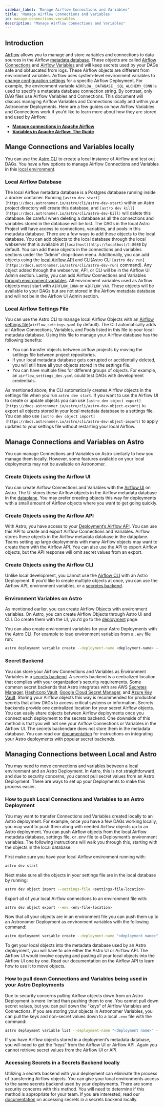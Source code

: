 ```yaml
---
sidebar_label: 'Manage Airflow Connections and Variables'
title: 'Manage Airflow Connections and Variables'
id: manage-connections-variables
description: "Manage Airflow Connections and Variables"
---
```


## **Introduction**

[Airflow](https://airflow.apache.org/) allows you to manage and store variables and connections to data sources in the Airflow [metadata database](https://docs.astronomer.io/learn/airflow-database). These objects are called [Airflow Connections](https://airflow.apache.org/docs/apache-airflow/stable/howto/connection.html) and [Airflow Variables](https://airflow.apache.org/docs/apache-airflow/stable/howto/variable.html) and will keep secrets used by your DAGs safe and obfuscated from logs.
These Airflow objects are different from environment variables. Airflow uses system-level environment variables to [change configuration settings](https://airflow.apache.org/docs/apache-airflow/stable/howto/set-config.html) for a specific Airflow Deployment. For example, the environment variable `AIRFLOW__DATABASE__SQL_ALCHEMY_CONN` is used to specify a metadata database connection string. By contrast, only DAG files use Airflow Variables and Connections.
This document will discuss managing Airflow Variables and Connections locally and within your Astronomer Deployments. Here are a few guides on how Airflow Variables and Connections work if you’d like to learn more about how they are stored and used by Airflow:

- **[Manage connections in Apache Airflow](https://docs.astronomer.io/learn/connections)**
- **[Variables in Apache Airflow: The Guide](https://marclamberti.com/blog/variables-with-apache-airflow/)**

## **Mange Connections and Variables locally**

You can use the [Astro CLI](https://docs.astronomer.io/astro/cli/overview) to create a local instance of Airflow and test out DAGs. You have a few options to manage Airflow Connections and Variables in this [local environment](https://docs.astronomer.io/astro/develop-project).

### Local Airflow Database

The local Airflow metadata database is a Postgres database running inside a docker container. Running `[astro dev start](https://docs.astronomer.io/astro/cli/astro-dev-start)` within an Astro project directory will create this database, and `[astro dev kill](https://docs.astronomer.io/astro/cli/astro-dev-kill)` will delete this database. Be careful when deleting a database as all the connections and variables stored in the database will be lost. The DAGs in the local Astro Project will have access to connections, variables, and pools in this metadata database. There are a few ways to add these objects to the local database.
You can add objects to the local database through the local webserver that is available at [`localhost](http://localhost/):8080` by default. You can add these objects in the connections and variables sections under the “Admin” drop-down menu. Additionally, you can add objects using the [local Airflow API](https://docs.astronomer.io/astro/test-and-troubleshoot-locally#make-requests-to-the-airflow-rest-api-locally) and CLI(Astro CLI `[astro dev run](https://docs.astronomer.io/astro/cli/astro-dev-run)` command). Any object added through the webserver, API, or CLI will be in the Airflow UI Admin section.
Lastly, you can add Airflow Connections and Variables [through environment variables](https://docs.astronomer.io/learn/connections#define-connections-with-environment-variables). All environment variables used as Airflow objects must start with `AIRFLOW_CONN` or `AIRFLOW_VAR`. These objects will be available to your DAGs but are not stored in the Airflow metadata database and will not be in the Airflow UI Admin section.

### Local Airflow Settings File

You can use the Astro CLI to manage local Airflow Objects with an [Airflow settings file](https://docs.astronomer.io/astro/develop-project#configure-airflow_settingsyaml-local-development-only)(`airflow_settings.yaml` by default). The CLI automatically adds all Airflow Connections, Variables, and Pools listed in this file to your local metadata database. Using this file to manage your Airflow database has the following benefits:

- You can transfer objects between airflow projects by moving the settings file between project repositories.
- If your local metadata database gets corrupted or accidentally deleted, you will still have all your objects stored in the settings file.
- You can have multiple files for different groups of objects. For example, an `airflow_settings_dev.yaml` could test DAGs with development credentials.

As mentioned above, the CLI automatically creates Airflow objects in the settings file when you run `astro dev start`. If you want to use the Airflow UI to create or update objects you can use `[astro dev object export](https://docs.astronomer.io/astro/cli/astro-dev-object-export)` to export all objects stored in your local metadata database to a settings file. You can also use `[astro dev object import](https://docs.astronomer.io/astro/cli/astro-dev-object-import)` to apply updates to your settings file without restarting your local Airflow.

## **Manage Connections and Variables on Astro**

You can manage Connections and Variables on Astro similarly to how you manage them locally. However, some features available on your local deployments may not be available on Astronomer.

### Create Objects using the Airflow UI

You can create Airflow Connections and Variables with the [Airflow UI](https://docs.astronomer.io/learn/airflow-ui) on Astro. The UI stores these Airflow objects in the Airflow metadata database in the [dataplane](https://docs.astronomer.io/astro/astro-architecture). You may prefer creating objects this way for deployments with a small amount of Airflow objects where you want to get going quickly.

### Create Objects using the Airflow API

With Astro, you have access to your [Deployment’s Airflow API](https://docs.astronomer.io/astro/airflow-api). You can use this API to create and export Airflow Connections and Variables. Airflow stores these objects in the Airflow metadata database in the dataplane. Teams setting up large deployments with many Airflow objects may want to create them with the Airflow API. You can also use the API to export Airflow objects, but the API response will omit secret values from an export.

### Create Objects using the Airflow CLI

Unlike local development, you cannot use the [Airflow CLI](https://docs.astronomer.io/astro/test-and-troubleshoot-locally#run-airflow-cli-commands) with an Astro Deployment. If you’d like to create multiple objects at once, you can use the Airflow API, environment variables, or a [secretes backend](https://docs.astronomer.io/astro/secrets-backend).

### Environment Variables on Astro

As mentioned earlier, you can create Airflow Objects with environment variables. On Astro, you can create Airflow Objects through Astro UI and CLI. Do create them with the UI, you'd go to the [deployment](https://docs.astronomer.io/astro/configure-deployment-resources) page.

You can also create environment variables for your Astro Deployments with the Astro CLI. For example to load environment variables from a `.env` file run:

```bash
astro deployment variable create --deployment-name <deployment-name> --load --env <env-file>
```

### Secret Backend

You can store your Airflow Connections and Variables as Environment Variables in a [secrets backend](https://docs.astronomer.io/astro/secrets-backend). A secrets backend is a centralized location that complies with your organization's security requirements. Some common secret backends that Astro integrates with are AWS [Secretes Manager](https://aws.amazon.com/secrets-manager/), [Hashicorp Vault](https://www.vaultproject.io/), [Google Cloud Secret Manager](https://cloud.google.com/secret-manager), and [Azure Key Vault](https://azure.microsoft.com/en-us/products/key-vault/). Storing your Airflow objects this way is recommended for production secrets that allow DAGs to access critical systems or information. Secrets backends provide one centralized location for your secret Airflow objects. You can easily share objects between Airflow deployments once you connect each deployment to the secrets backend. One downside of this method is that you will not see your Airflow Connections or Variables in the Airflow UI. The secrets backendare does not store them in the metadata database. You can read our [documentation](https://docs.astronomer.io/astro/secrets-backend) for instructions on integrating your Astro deployments with popular secret backends.

## Managing **Connections between Local and Astro**

You may need to move connections and variables between a local environment and an Astro Deployment. In Astro, this is not straightforward, and due to security concerns, you cannot pull secret values from an Astro Deployment. There are ways to set up your Deployments to make this process easier.

### How to push Local Connections and Variables to an Astro Deployment

You may want to transfer Connections and Variables created locally to an Astro deployment. For example, once you have a few DAGs working locally, you may want to push them along with needed Airflow objects up to an Astro deployment. You can push Airflow objects from the local Airflow metadata database, settings file, or .env file to a Deployment’s environment variables. The following instructions will walk you through this, starting with the objects in the local database.

First make sure you have your local Airflow environment running with: 

```bash
astro dev start
```

Next make sure all the objects in your settings file are in the local database by running:

```bash
astro dev object import --settings-file <settings-file-location>
```

Export all of your local Airflow connections to an environment file with:

```bash
astro dev object export --env <env-file-location>
```

Now that all your objects are in an environment file you can push them up to an Astronomer Deployment as environment variables with the following command:

```bash
astro dpeloyment variable create --deployment-name "<deployment name>" --load --env <env-file-location> --secret
```

To get your local objects into the metadata database used by an Astro deployment, you will have to use either the Astro UI or Airflow API. The Airflow UI would involve copying and pasting all your local objects into the Airflow UI one by one. Read our documentation on the Airflow API to learn how to use it to move objects.

### How to pull down Connections and Variables being used in your Astro Deployments

Due to security concerns pulling Airflow objects down from an Astro Deployment is more limited than pushing them to one. You cannot pull down secret values, but you can pull down the “keys” of Airflow Variables and Connections. If you are storing your objects in Astronomer Variables, you can pull the keys and non-secret values down to a local `.env` file with the command:

```bash
astro deployment variable list --deployment-name "<deployment name>" --save --env <env-file-location>
```

If you have Airflow objects stored in a deployment’s metadata database, you will need to get the “keys” from the Airflow UI or Airflow API. Again you cannot retrieve secret values from the Airflow UI or API.

### Accessing Secrets in a Secrets Backend locally

Utilizing a secrets backend with your deployment can eliminate the process of transferring Airflow objects. You can give your local environments access to the same secrets backend used by your deployments. There are some security concerns with this method. You will need to determine if this method is appropriate for your team. If you are interested, read our [documentation](https://docs.astronomer.io/astro/secrets-backend#set-up-secrets-manager-locally) on accessing secrets in a secrets backend locally.
